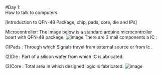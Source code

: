 #Day 1:  
How to talk to computers.

[Introduction to QFN-48 Package, chip, pads, core, die and IPs]

Microcontroller: The image below is a standard arduino microcontroller boart with QFN-48 package.
![image](https://github.com/K-Ganesh-Rao/VSD_VLSI_Soc_design_and_planning/assets/130823089/2b150472-2f50-41fc-a47f-14e5dcdcca63)
There are 3 mail components a IC :

(1)Pads  : Through which Signals  travel from external source or from Ic .

(2)Die  : Part of a silicon wafer from which IC is abricated.

(3)Core : Total area in which designed logic is fabricated.
![image](https://github.com/K-Ganesh-Rao/VSD_VLSI_Soc_design_and_planning/assets/130823089/5139f36f-4e30-40de-aec9-933f62b21184)
